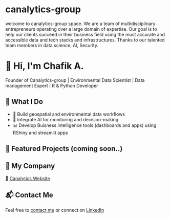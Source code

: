 # canalytics-group

welcome to canalytics-group space. We are a team of multidisciplinary entrepreneurs operating over a large domain of expertise. Our goal is to help our clients succeed in their business field using the most accurate and accessible data and tech stacks and infrastructures. Thanks to our talented team members in data science, AI, Security. 

# 👋 Hi, I'm Chafik A.
Founder of Canalytics-group | Environmental Data Scientist | Data management Expert | R & Python Developer

## 🚀 What I Do
- 🌱 Build geospatial and environmental data workflows
- 🧠 Integrate AI for monitoring and decision-making
- 📊 Develop Buisness intelligence tools (dashboards and apps) using RShiny and streamlit apps

## 🔗 Featured Projects (coming soon..)

## 💼 My Company
🔹 [Canalytics Website](https://canalytics-group.com)

## 📬 Contact Me
Feel free to [contact me](https://canalytics-group.ca#contact) or connect on [LinkedIn](https://www.linkedin.com/in/canalyste)
